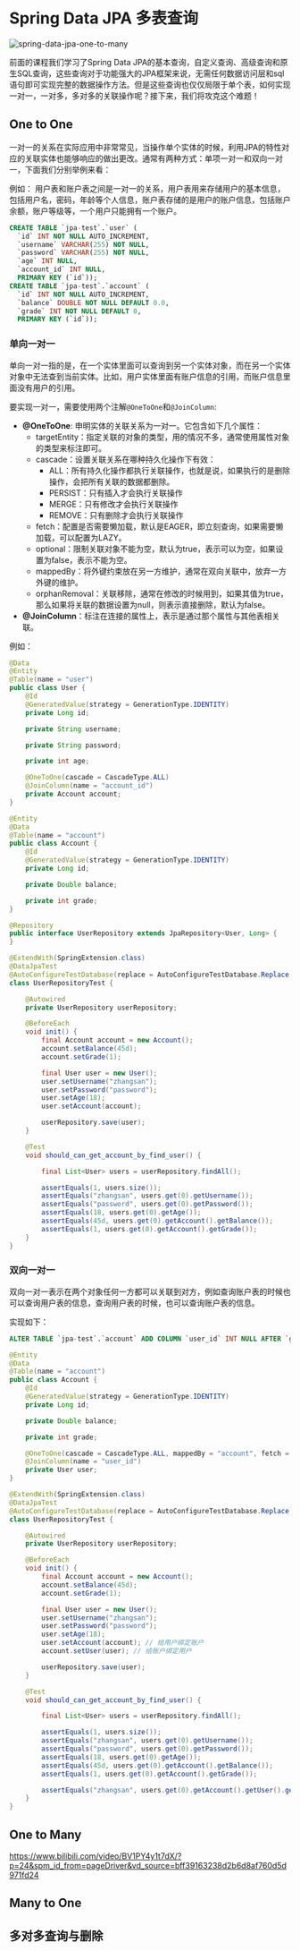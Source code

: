 # Spring Data JPA 多表查询
![spring-data-jpa-one-to-many](../../images/spring-data/spring-data-jpa-One-to-Many.png)

前面的课程我们学习了Spring Data JPA的基本查询，自定义查询、高级查询和原生SQL查询，这些查询对于功能强大的JPA框架来说，无需任何数据访问层和sql语句即可实现完整的数据操作方法。但是这些查询也仅仅局限于单个表，如何实现一对一，一对多，多对多的关联操作呢？接下来，我们将攻克这个难题！

## One to One

一对一的关系在实际应用中非常常见，当操作单个实体的时候，利用JPA的特性对应的关联实体也能够响应的做出更改。通常有两种方式：单项一对一和双向一对一，下面我们分别举例来看：

例如：
用户表和账户表之间是一对一的关系，用户表用来存储用户的基本信息，包括用户名，密码，年龄等个人信息，账户表存储的是用户的账户信息，包括账户余额，账户等级等，一个用户只能拥有一个账户。

```sql
CREATE TABLE `jpa-test`.`user` (
  `id` INT NOT NULL AUTO_INCREMENT,
  `username` VARCHAR(255) NOT NULL,
  `password` VARCHAR(255) NOT NULL,
  `age` INT NULL,
  `account_id` INT NULL,
  PRIMARY KEY (`id`));
CREATE TABLE `jpa-test`.`account` (
  `id` INT NOT NULL AUTO_INCREMENT,
  `balance` DOUBLE NOT NULL DEFAULT 0.0,
  `grade` INT NOT NULL DEFAULT 0,
  PRIMARY KEY (`id`));
```

### 单向一对一

单向一对一指的是，在一个实体里面可以查询到另一个实体对象，而在另一个实体对象中无法查到当前实体。比如，用户实体里面有账户信息的引用，而账户信息里面没有用户的引用。

要实现一对一，需要使用两个注解`@OneToOne`和`@JoinColumn`:
* **@OneToOne**: 申明实体的关联关系为一对一。它包含如下几个属性：
  - targetEntity：指定关联的对象的类型，用的情况不多，通常使用属性对象的类型来标注即可。
  - cascade：设置关联关系在哪种持久化操作下有效：
    * ALL：所有持久化操作都执行关联操作，也就是说，如果执行的是删除操作，会把所有关联的数据都删除。
    * PERSIST：只有插入才会执行关联操作
    * MERGE：只有修改才会执行关联操作
    * REMOVE：只有删除才会执行关联操作
  - fetch：配置是否需要懒加载，默认是EAGER，即立刻查询，如果需要懒加载，可以配置为LAZY。
  - optional：限制关联对象不能为空，默认为true，表示可以为空，如果设置为false，表示不能为空。
  - mappedBy：将外键约束放在另一方维护，通常在双向关联中，放弃一方外键的维护。
  - orphanRemoval：关联移除，通常在修改的时候用到，如果其值为true，那么如果将关联的数据设置为null，则表示直接删除，默认为false。
* **@JoinColumn**：标注在连接的属性上，表示是通过那个属性与其他表相关联。

例如：
```java
@Data
@Entity
@Table(name = "user")
public class User {
    @Id
    @GeneratedValue(strategy = GenerationType.IDENTITY)
    private Long id;

    private String username;

    private String password;

    private int age;

    @OneToOne(cascade = CascadeType.ALL)
    @JoinColumn(name = "account_id")
    private Account account;
}

@Entity
@Data
@Table(name = "account")
public class Account {
    @Id
    @GeneratedValue(strategy = GenerationType.IDENTITY)
    private Long id;

    private Double balance;

    private int grade;
}

@Repository
public interface UserRepository extends JpaRepository<User, Long> {
}

@ExtendWith(SpringExtension.class)
@DataJpaTest
@AutoConfigureTestDatabase(replace = AutoConfigureTestDatabase.Replace.NONE)
class UserRepositoryTest {

    @Autowired
    private UserRepository userRepository;

    @BeforeEach
    void init() {
        final Account account = new Account();
        account.setBalance(45d);
        account.setGrade(1);

        final User user = new User();
        user.setUsername("zhangsan");
        user.setPassword("password");
        user.setAge(18);
        user.setAccount(account);

        userRepository.save(user);
    }

    @Test
    void should_can_get_account_by_find_user() {

        final List<User> users = userRepository.findAll();

        assertEquals(1, users.size());
        assertEquals("zhangsan", users.get(0).getUsername());
        assertEquals("password", users.get(0).getPassword());
        assertEquals(18, users.get(0).getAge());
        assertEquals(45d, users.get(0).getAccount().getBalance());
        assertEquals(1, users.get(0).getAccount().getGrade());
    }
}
```

### 双向一对一

双向一对一表示在两个对象任何一方都可以关联到对方，例如查询账户表的时候也可以查询用户表的信息，查询用户表的时候，也可以查询账户表的信息。

实现如下：
```sql
ALTER TABLE `jpa-test`.`account` ADD COLUMN `user_id` INT NULL AFTER `grade`;
```

```java
@Entity
@Data
@Table(name = "account")
public class Account {
    @Id
    @GeneratedValue(strategy = GenerationType.IDENTITY)
    private Long id;

    private Double balance;

    private int grade;

    @OneToOne(cascade = CascadeType.ALL, mappedBy = "account", fetch = FetchType.LAZY)
    @JoinColumn(name = "user_id")
    private User user;
}

@ExtendWith(SpringExtension.class)
@DataJpaTest
@AutoConfigureTestDatabase(replace = AutoConfigureTestDatabase.Replace.NONE)
class UserRepositoryTest {

    @Autowired
    private UserRepository userRepository;

    @BeforeEach
    void init() {
        final Account account = new Account();
        account.setBalance(45d);
        account.setGrade(1);

        final User user = new User();
        user.setUsername("zhangsan");
        user.setPassword("password");
        user.setAge(18);
        user.setAccount(account); // 给用户绑定账户
        account.setUser(user); // 给账户绑定用户

        userRepository.save(user);
    }

    @Test
    void should_can_get_account_by_find_user() {

        final List<User> users = userRepository.findAll();

        assertEquals(1, users.size());
        assertEquals("zhangsan", users.get(0).getUsername());
        assertEquals("password", users.get(0).getPassword());
        assertEquals(18, users.get(0).getAge());
        assertEquals(45d, users.get(0).getAccount().getBalance());
        assertEquals(1, users.get(0).getAccount().getGrade());

        assertEquals("zhangsan", users.get(0).getAccount().getUser().getUsername());
    }
}
```

## One to Many
https://www.bilibili.com/video/BV1PY4y1t7dX/?p=24&spm_id_from=pageDriver&vd_source=bff39163238d2b6d8af760d5d971fd24

## Many to One

## 多对多查询与删除

